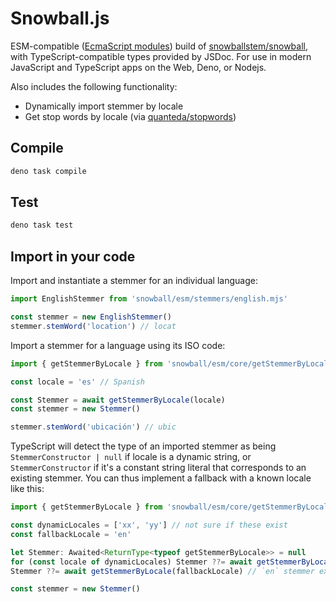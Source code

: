 # Snowball.js

ESM-compatible ([EcmaScript modules](https://hacks.mozilla.org/2018/03/es-modules-a-cartoon-deep-dive/)) build of [snowballstem/snowball](https://github.com/snowballstem/snowball), with TypeScript-compatible types provided by JSDoc. For use in modern JavaScript and TypeScript apps on the Web, Deno, or Nodejs.

Also includes the following functionality:
* Dynamically import stemmer by locale
* Get stop words by locale (via [quanteda/stopwords](https://github.com/quanteda/stopwords))

## Compile

```sh
deno task compile
```

## Test

```sh
deno task test
```

## Import in your code

Import and instantiate a stemmer for an individual language:

```js
import EnglishStemmer from 'snowball/esm/stemmers/english.mjs'

const stemmer = new EnglishStemmer()
stemmer.stemWord('location') // locat
```

Import a stemmer for a language using its ISO code:

```js
import { getStemmerByLocale } from 'snowball/esm/core/getStemmerByLocale.mjs'

const locale = 'es' // Spanish

const Stemmer = await getStemmerByLocale(locale)
const stemmer = new Stemmer()

stemmer.stemWord('ubicación') // ubic
```

TypeScript will detect the type of an imported stemmer as being `StemmerConstructor | null` if locale is a dynamic string, or `StemmerConstructor` if it's a constant string literal that corresponds to an existing stemmer. You can thus implement a fallback with a known locale like this:

```ts
import { getStemmerByLocale } from 'snowball/esm/core/getStemmerByLocale.mjs'

const dynamicLocales = ['xx', 'yy'] // not sure if these exist
const fallbackLocale = 'en'

let Stemmer: Awaited<ReturnType<typeof getStemmerByLocale>> = null
for (const locale of dynamicLocales) Stemmer ??= await getStemmerByLocale(locale)
Stemmer ??= await getStemmerByLocale(fallbackLocale) // `en` stemmer exists - type of `Stemmer` now omits `null`

const stemmer = new Stemmer()
```
